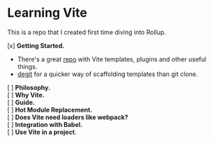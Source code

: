 # Learning Vite

This is a repo that I created first time diving into Rollup.

[x] **Getting Started.**

- There's a great [repo](https://github.com/vitejs/awesome-vite) with Vite templates, plugins and other useful things.
- [degit](https://github.com/Rich-Harris/degit) for a quicker way of scaffolding templates than git clone.

[ ] **Philosophy.**\
[ ] **Why Vite.**\
[ ] **Guide.**\
[ ] **Hot Module Replacement.**\
[ ] **Does Vite need loaders like webpack?**\
[ ] **Integration with Babel.**\
[ ] **Use Vite in a project**.
